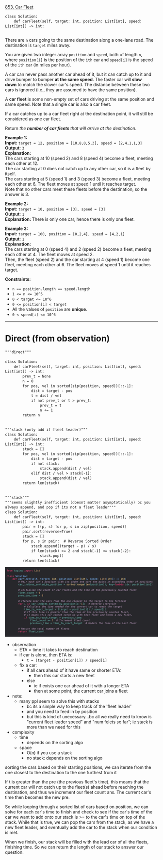 [853. Car Fleet](https://leetcode.com/problems/car-fleet/)

```
class Solution:
    def carFleet(self, target: int, position: List[int], speed: List[int]) -> int:
        
```

There are `n` cars going to the same destination along a one-lane road. The destination is `target` miles away.

You are given two integer array `position` and `speed`, both of length `n`, where `position[i]` is the position of the `ith` car and `speed[i]` is the speed of the `ith` car (in miles per hour).

A car can never pass another car ahead of it, but it can catch up to it and drive bumper to bumper **at the same speed**. The faster car will **slow down** to match the slower car's speed. The distance between these two cars is ignored (i.e., they are assumed to have the same position).

A **car fleet** is some non-empty set of cars driving at the same position and same speed. Note that a single car is also a car fleet.

If a car catches up to a car fleet right at the destination point, it will still be considered as one car fleet.

Return _the **number of car fleets** that will arrive at the destination_.

**Example 1:**  
**Input:** `target = 12, position = [10,8,0,5,3], speed = [2,4,1,1,3]`  
**Output:** `3`  
**Explanation:**  
The cars starting at 10 (speed 2) and 8 (speed 4) become a fleet, meeting each other at 12.  
The car starting at 0 does not catch up to any other car, so it is a fleet by itself.  
The cars starting at 5 (speed 1) and 3 (speed 3) become a fleet, meeting each other at 6. The fleet moves at speed 1 until it reaches target.  
Note that no other cars meet these fleets before the destination, so the answer is 3.  

**Example 2:**  
**Input:** `target = 10, position = [3], speed = [3]`  
**Output:** `1`  
**Explanation:** There is only one car, hence there is only one fleet.  

**Example 3:**  
**Input:** `target = 100, position = [0,2,4], speed = [4,2,1]`  
**Output:** `1`  
**Explanation:**  
The cars starting at 0 (speed 4) and 2 (speed 2) become a fleet, meeting each other at 4. The fleet moves at speed 2.  
Then, the fleet (speed 2) and the car starting at 4 (speed 1) become one fleet, meeting each other at 6. The fleet moves at speed 1 until it reaches target.  

**Constraints:**
- `n == position.length == speed.length`
- `1 <= n <= 10^5`
- `0 < target <= 10^6`
- `0 <= position[i] < target`
- All the values of `position` are **unique**.
- `0 < speed[i] <= 10^6`

---

# Direct (from observation)


```
"""direct"""

class Solution:
    def carFleet(self, target: int, position: List[int], speed: List[int]) -> int:
        prev_t = None
        n = 0
        for pos, vel in sorted(zip(position, speed))[::-1]:
            dist = target - pos
            t = dist / vel
            if not prev_t or t > prev_t:
                prev_t = t
                n += 1
        return n


"""stack (only add if fleet leader)"""
class Solution:
    def carFleet(self, target: int, position: List[int], speed: List[int]) -> int:
        stack = []
        for pos, vel in sorted(zip(position, speed))[::-1]:
            dist = target - pos
            if not stack:
                stack.append(dist / vel)
            elif dist / vel > stack[-1]:
                stack.append(dist / vel)
        return len(stack)


"""stack"""
"""seems slightly inefficient (doesnt matter asymptotically) bc you always append, and pop if its not a fleet leader"""
class Solution:
    def carFleet(self, target: int, position: List[int], speed: List[int]) -> int:
        pair = [(p, s) for p, s in zip(position, speed)]
        pair.sort(reverse=True)
        stack = []
        for p, s in pair:  # Reverse Sorted Order
            stack.append((target - p) / s)
            if len(stack) >= 2 and stack[-1] <= stack[-2]:
                stack.pop()
        return len(stack)
```

![](../!assets/attachments/Pasted%20image%2020240309183655.png)


- observation
	- ETA = time it takes to reach destination
	- if car is alone, then ETA is:
		- `t = (target - position[i]) / speed[i]`
	- fix a car:
		- if all cars ahead of it have same or shorter ETA:
			- then this car starts a new fleet
		- else
			- ie if exists one car ahead of it with a longer ETA
			- then at some point, the current car joins a fleet
- note:
	- many ppl seem to solve this with stacks
		- bc its a simple way to keep track of the 'fleet leader'
		- and you need to feed in by position
		- but this is kind of unecessary...bc all we really need to know is "current fleet leader speed" and "num felets so far"; ie stack is more than we need for this
- complexity
	- time
		- depends on the sorting algo
	- space
		- O(n) if you use a stack
		- no stack: depends on the sorting algo



sorting the cars based on their starting positions, we can iterate from the one closest to the destination to the one furthest from it

If t is greater than the pre (the previous fleet's time), this means that the current car will not catch up to the fleet(s) ahead before reaching the destination, and thus we increment our fleet count ans. The current car's time then becomes the new pre.




So while looping through a sorted list of cars based on position, we can solve for each car's time to finish and check to see if the car's time of the car we want to add onto our stack is >= to the car's time on top of the stack. While that is true, we can pop the cars from the stack, as we have a new fleet leader, and eventually add the car to the stack when our condition is met.

When we finish, our stack will be filled with the lead car of all the fleets, finishing time. So we can return the length of our stack to answer our question.